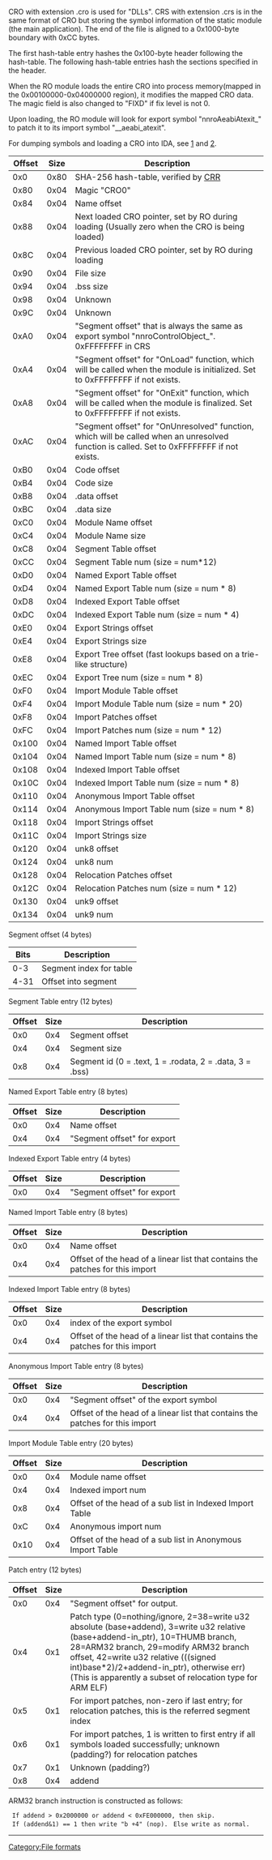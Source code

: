 CRO with extension .cro is used for "DLLs". CRS with extension .crs is
in the same format of CRO but storing the symbol information of the
static module (the main application). The end of the file is aligned to
a 0x1000-byte boundary with 0xCC bytes.

The first hash-table entry hashes the 0x100-byte header following the
hash-table. The following hash-table entries hash the sections specified
in the header.

When the RO module loads the entire CRO into process memory(mapped in
the 0x00100000-0x04000000 region), it modifies the mapped CRO data. The
magic field is also changed to "FIXD" if fix level is not 0.

Upon loading, the RO module will look for export symbol
"nnroAeabiAtexit_" to patch it to its import symbol "__aeabi_atexit".

For dumping symbols and loading a CRO into IDA, see
[1](https://github.com/plutooo/ctr/) and
[2](https://github.com/wwylele/IDA_plugin_CRO).

| Offset | Size | Description                                                                                                                                |
|--------|------|--------------------------------------------------------------------------------------------------------------------------------------------|
| 0x0    | 0x80 | SHA-256 hash-table, verified by [CRR](CRR0 "wikilink")                                                                                     |
| 0x80   | 0x04 | Magic "CRO0"                                                                                                                               |
| 0x84   | 0x04 | Name offset                                                                                                                                |
| 0x88   | 0x04 | Next loaded CRO pointer, set by RO during loading (Usually zero when the CRO is being loaded)                                              |
| 0x8C   | 0x04 | Previous loaded CRO pointer, set by RO during loading                                                                                      |
| 0x90   | 0x04 | File size                                                                                                                                  |
| 0x94   | 0x04 | .bss size                                                                                                                                  |
| 0x98   | 0x04 | Unknown                                                                                                                                    |
| 0x9C   | 0x04 | Unknown                                                                                                                                    |
| 0xA0   | 0x04 | "Segment offset" that is always the same as export symbol "nnroControlObject_". 0xFFFFFFFF in CRS                                         |
| 0xA4   | 0x04 | "Segment offset" for "OnLoad" function, which will be called when the module is initialized. Set to 0xFFFFFFFF if not exists.              |
| 0xA8   | 0x04 | "Segment offset" for "OnExit" function, which will be called when the module is finalized. Set to 0xFFFFFFFF if not exists.                |
| 0xAC   | 0x04 | "Segment offset" for "OnUnresolved" function, which will be called when an unresolved function is called. Set to 0xFFFFFFFF if not exists. |
| 0xB0   | 0x04 | Code offset                                                                                                                                |
| 0xB4   | 0x04 | Code size                                                                                                                                  |
| 0xB8   | 0x04 | .data offset                                                                                                                               |
| 0xBC   | 0x04 | .data size                                                                                                                                 |
| 0xC0   | 0x04 | Module Name offset                                                                                                                         |
| 0xC4   | 0x04 | Module Name size                                                                                                                           |
| 0xC8   | 0x04 | Segment Table offset                                                                                                                       |
| 0xCC   | 0x04 | Segment Table num (size = num\*12)                                                                                                         |
| 0xD0   | 0x04 | Named Export Table offset                                                                                                                  |
| 0xD4   | 0x04 | Named Export Table num (size = num \* 8)                                                                                                   |
| 0xD8   | 0x04 | Indexed Export Table offset                                                                                                                |
| 0xDC   | 0x04 | Indexed Export Table num (size = num \* 4)                                                                                                 |
| 0xE0   | 0x04 | Export Strings offset                                                                                                                      |
| 0xE4   | 0x04 | Export Strings size                                                                                                                        |
| 0xE8   | 0x04 | Export Tree offset (fast lookups based on a trie-like structure)                                                                           |
| 0xEC   | 0x04 | Export Tree num (size = num \* 8)                                                                                                          |
| 0xF0   | 0x04 | Import Module Table offset                                                                                                                 |
| 0xF4   | 0x04 | Import Module Table num (size = num \* 20)                                                                                                 |
| 0xF8   | 0x04 | Import Patches offset                                                                                                                      |
| 0xFC   | 0x04 | Import Patches num (size = num \* 12)                                                                                                      |
| 0x100  | 0x04 | Named Import Table offset                                                                                                                  |
| 0x104  | 0x04 | Named Import Table num (size = num \* 8)                                                                                                   |
| 0x108  | 0x04 | Indexed Import Table offset                                                                                                                |
| 0x10C  | 0x04 | Indexed Import Table num (size = num \* 8)                                                                                                 |
| 0x110  | 0x04 | Anonymous Import Table offset                                                                                                              |
| 0x114  | 0x04 | Anonymous Import Table num (size = num \* 8)                                                                                               |
| 0x118  | 0x04 | Import Strings offset                                                                                                                      |
| 0x11C  | 0x04 | Import Strings size                                                                                                                        |
| 0x120  | 0x04 | unk8 offset                                                                                                                                |
| 0x124  | 0x04 | unk8 num                                                                                                                                   |
| 0x128  | 0x04 | Relocation Patches offset                                                                                                                  |
| 0x12C  | 0x04 | Relocation Patches num (size = num \* 12)                                                                                                  |
| 0x130  | 0x04 | unk9 offset                                                                                                                                |
| 0x134  | 0x04 | unk9 num                                                                                                                                   |

Segment offset (4 bytes)

| Bits | Description             |
|------|-------------------------|
| 0-3  | Segment index for table |
| 4-31 | Offset into segment     |

Segment Table entry (12 bytes)

| Offset | Size | Description                                              |
|--------|------|----------------------------------------------------------|
| 0x0    | 0x4  | Segment offset                                           |
| 0x4    | 0x4  | Segment size                                             |
| 0x8    | 0x4  | Segment id (0 = .text, 1 = .rodata, 2 = .data, 3 = .bss) |

Named Export Table entry (8 bytes)

| Offset | Size | Description                 |
|--------|------|-----------------------------|
| 0x0    | 0x4  | Name offset                 |
| 0x4    | 0x4  | "Segment offset" for export |

Indexed Export Table entry (4 bytes)

| Offset | Size | Description                 |
|--------|------|-----------------------------|
| 0x0    | 0x4  | "Segment offset" for export |

Named Import Table entry (8 bytes)

| Offset | Size | Description                                                                   |
|--------|------|-------------------------------------------------------------------------------|
| 0x0    | 0x4  | Name offset                                                                   |
| 0x4    | 0x4  | Offset of the head of a linear list that contains the patches for this import |

Indexed Import Table entry (8 bytes)

| Offset | Size | Description                                                                   |
|--------|------|-------------------------------------------------------------------------------|
| 0x0    | 0x4  | index of the export symbol                                                    |
| 0x4    | 0x4  | Offset of the head of a linear list that contains the patches for this import |

Anonymous Import Table entry (8 bytes)

| Offset | Size | Description                                                                   |
|--------|------|-------------------------------------------------------------------------------|
| 0x0    | 0x4  | "Segment offset" of the export symbol                                         |
| 0x4    | 0x4  | Offset of the head of a linear list that contains the patches for this import |

Import Module Table entry (20 bytes)

| Offset | Size | Description                                                |
|--------|------|------------------------------------------------------------|
| 0x0    | 0x4  | Module name offset                                         |
| 0x4    | 0x4  | Indexed import num                                         |
| 0x8    | 0x4  | Offset of the head of a sub list in Indexed Import Table   |
| 0xC    | 0x4  | Anonymous import num                                       |
| 0x10   | 0x4  | Offset of the head of a sub list in Anonymous Import Table |

Patch entry (12 bytes)

| Offset | Size | Description                                                                                                                                                                                                                                                                                                                 |
|--------|------|-----------------------------------------------------------------------------------------------------------------------------------------------------------------------------------------------------------------------------------------------------------------------------------------------------------------------------|
| 0x0    | 0x4  | "Segment offset" for output.                                                                                                                                                                                                                                                                                                |
| 0x4    | 0x1  | Patch type (0=nothing/ignore, 2=38=write u32 absolute (base+addend), 3=write u32 relative (base+addend-in_ptr), 10=THUMB branch, 28=ARM32 branch, 29=modify ARM32 branch offset, 42=write u32 relative (((signed int)base\*2)/2+addend-in_ptr), otherwise err) (This is apparently a subset of relocation type for ARM ELF) |
| 0x5    | 0x1  | For import patches, non-zero if last entry; for relocation patches, this is the referred segment index                                                                                                                                                                                                                      |
| 0x6    | 0x1  | For import patches, 1 is written to first entry if all symbols loaded successfully; unknown (padding?) for relocation patches                                                                                                                                                                                               |
| 0x7    | 0x1  | Unknown (padding?)                                                                                                                                                                                                                                                                                                          |
| 0x8    | 0x4  | addend                                                                                                                                                                                                                                                                                                                      |

ARM32 branch instruction is constructed as follows:

` If addend > 0x2000000 or addend < 0xFE000000, then skip.`
` If (addend&1) == 1 then write "b +4" (nop).`
` Else write as normal.`

------------------------------------------------------------------------

[Category:File formats](Category:File_formats "wikilink")